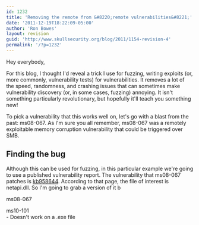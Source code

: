 ```yaml
---
id: 1232
title: 'Removing the remote from &#8220;remote vulnerabilities&#8221;'
date: '2011-12-19T18:22:09-05:00'
author: 'Ron Bowes'
layout: revision
guid: 'http://www.skullsecurity.org/blog/2011/1154-revision-4'
permalink: '/?p=1232'
---
```


Hey everybody,

For this blog, I thought I'd reveal a trick I use for fuzzing, writing exploits (or, more commonly, vulnerability tests) for vulnerabilities. It removes a lot of the speed, randomness, and crashing issues that can sometimes make vulnerability discovery (or, in some cases, fuzzing) annoying. It isn't something particularly revolutionary, but hopefully it'll teach you something new!

To pick a vulnerability that this works well on, let's go with a blast from the past: ms08-067. As I'm sure you all remember, ms08-067 was a remotely exploitable memory corruption vulnerability that could be triggered over SMB.

## Finding the bug

Although this can be used for fuzzing, in this particular example we're going to use a published vulnerability report. The vulnerability that ms08-067 patches is [kb958644](http://support.microsoft.com/kb/958644). According to that page, the file of interest is netapi.dll. So I'm going to grab a version of it b

ms08-067

ms10-101  
\- Doesn't work on a .exe file